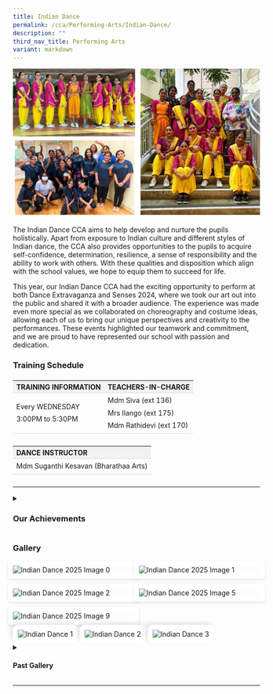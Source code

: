 ```yaml
---
title: Indian Dance
permalink: /cca/Performing-Arts/Indian-Dance/
description: ""
third_nav_title: Performing Arts
variant: markdown
---
```

<img alt="Indian Dance Cover" src="/images/Our%20Curriculum/Non%20Academic%20Programmes/CoCurricular%20Activities/Performing%20Arts/Indian%20Dance/Indian_Dance_Nov2023_Cover.jpg">

<p>The Indian Dance CCA aims to help develop and nurture the pupils holistically. Apart from exposure to Indian culture and different styles of Indian dance, the CCA also provides opportunities to the pupils to acquire self-confidence, determination, resilience, a sense of responsibility and the ability to work with others. With these qualities and disposition which align with the school values, we hope to equip them to succeed for life.</p>

<p>This year, our Indian Dance CCA had the exciting opportunity to perform at both Dance Extravaganza and Senses 2024, where we took our art out into the public and shared it with a broader audience. The experience was made even more special as we collaborated on choreography and costume ideas, allowing each of us to bring our unique perspectives and creativity to the performances. These events highlighted our teamwork and commitment, and we are proud to have represented our school with passion and dedication.</p>

<h3>Training Schedule</h3>
<table class="yck-table">
<tbody><tr>
<th class="yck-th">Training Information</th>
<th class="yck-th">Teachers-in-charge</th>
</tr>
<tr>
<td class="yck-td">Every WEDNESDAY<br>3:00PM to 5:30PM</td>
<td class="yck-td">Mdm Siva (ext 136)<br>Mrs Ilango (ext 175)<br>Mdm Rathidevi (ext 170)</td>
</tr>
</tbody></table>

<table class="yck-table">
<tbody><tr>
<th class="yck-th">Dance Instructor</th>
</tr>
<tr>
<td class="yck-td">Mdm Suganthi Kesavan (Bharathaa Arts)</td>
</tr>
</tbody></table>

<hr>

<details>
<summary><h3>Our Achievements</h3></summary>
<table class="yck-table">
<tbody>
<tr><th class="yck-th"><h5>2023</h5></th></tr>
<tr><td class="yck-td">Deepavali Celebrations at Singapore Police Force's Police Intelligence Department</td></tr>
<tr><td class="yck-td">National Day Parade Performance</td></tr>
<tr><th class="yck-th"><h5>2022</h5></th></tr>
<tr><td class="yck-td">Deepavali Celebrations at Ang Mo Kio Police Divisional HQ</td></tr>
<tr><th class="yck-th"><h5>2021</h5></th></tr>
<tr><td class="yck-td">SYF Arts Presentation - Certificate of Distinction</td></tr>
<tr><th class="yck-th"><h5>2019</h5></th></tr>
<tr><td class="yck-td">SYF Arts Presentation - Certificate of Distinction</td></tr>
<tr><th class="yck-th"><h5>2018</h5></th></tr>
<tr><td class="yck-td">SYF Festival at Esplanade / National Day Observance Ceremony</td></tr>
<tr><td class="yck-td">YCK Community Celebration</td></tr>
<tr><th class="yck-th"><h5>2017</h5></th></tr>
<tr><td class="yck-td">National Day Parade Performance</td></tr>
<tr><th class="yck-th"><h5>2016</h5></th></tr>
<tr><td class="yck-td">Chingay Parade</td></tr>
<tr><th class="yck-th"><h5>2015</h5></th></tr>
<tr><td class="yck-td">SG 50 Youth Celebration</td></tr>
<tr><th class="yck-th"><h5>2013</h5></th></tr>
<tr><td class="yck-td">SYF Arts Presentation - Certificate of Distinction</td></tr>
<tr><th class="yck-th"><h5>2012</h5></th></tr>
<tr><td class="yck-td">Arts Festival</td></tr>
<tr><th class="yck-th"><h5>2011</h5></th></tr>
<tr><td class="yck-td">SYF Central Judging - Gold Award for SYF</td></tr>
<tr><th class="yck-th"><h5>2009</h5></th></tr>
<tr><td class="yck-td">SYF Central Judging - Gold with Honours for SYF</td></tr>
<tr><th class="yck-th"><h5>2008</h5></th></tr>
<tr><td class="yck-td">Arts Biennale at Victoria Theatre (School event)</td></tr>
<tr><th class="yck-th"><h5>2007/2005</h5></th></tr>
<tr><td class="yck-td">SYF Central Judging - Gold with Honours for SYF</td></tr>
</tbody>
</table>
</details>

<h3>Gallery</h3>
<div class="image-gallery wrapper">
<img alt="Indian Dance 2025 Image 0" src="https://www.yiochukangsec.moe.edu.sg/images/Our%20Curriculum/Non%20Academic%20Programmes/CoCurricular%20Activities/Performing%20Arts/Indian%20Dance/indian_dance_2025_0.jpg">
<img alt="Indian Dance 2025 Image 1" src="https://www.yiochukangsec.moe.edu.sg/images/Our%20Curriculum/Non%20Academic%20Programmes/CoCurricular%20Activities/Performing%20Arts/Indian%20Dance/Indian_Dance_2025_1.jpg">
<img alt="Indian Dance 2025 Image 2" src="https://www.yiochukangsec.moe.edu.sg/images/Our%20Curriculum/Non%20Academic%20Programmes/CoCurricular%20Activities/Performing%20Arts/Indian%20Dance/indian_dance_2025_2.jpg">
<img alt="Indian Dance 2025 Image 5" src="https://www.yiochukangsec.moe.edu.sg/images/Our%20Curriculum/Non%20Academic%20Programmes/CoCurricular%20Activities/Performing%20Arts/Indian%20Dance/indian_dance_2025_5.jpg">
<img alt="Indian Dance 2025 Image 9" src="https://www.yiochukangsec.moe.edu.sg/images/Our%20Curriculum/Non%20Academic%20Programmes/CoCurricular%20Activities/Performing%20Arts/Indian%20Dance/indian_dance_2025_9.jpg">
</div>

<div class="wrapper">
<img alt="Indian Dance 1" src="https://www.yiochukangsec.moe.edu.sg/images/Our%20Curriculum/Non%20Academic%20Programmes/CoCurricular%20Activities/Performing%20Arts/Indian%20Dance/Indian_Dance_1.PNG">
<img alt="Indian Dance 2" src="https://www.yiochukangsec.moe.edu.sg/images/Our%20Curriculum/Non%20Academic%20Programmes/CoCurricular%20Activities/Performing%20Arts/Indian%20Dance/Indian_Dance_2.PNG">
<img alt="Indian Dance 3" src="https://www.yiochukangsec.moe.edu.sg/images/Our%20Curriculum/Non%20Academic%20Programmes/CoCurricular%20Activities/Performing%20Arts/Indian%20Dance/Indian_Dance_3.PNG">
</div>

<details>
<summary><h4>Past Gallery</h4></summary>
<div class="wrapper">
<img alt="Indian Dance 4" src="https://www.yiochukangsec.moe.edu.sg/images/Our%20Curriculum/Non%20Academic%20Programmes/CoCurricular%20Activities/Performing%20Arts/Indian%20Dance/I4.png">
<img alt="Indian Dance 5" src="https://www.yiochukangsec.moe.edu.sg/images/Our%20Curriculum/Non%20Academic%20Programmes/CoCurricular%20Activities/Performing%20Arts/Indian%20Dance/I5.png">
<img alt="Indian Dance 6" src="https://www.yiochukangsec.moe.edu.sg/images/Our%20Curriculum/Non%20Academic%20Programmes/CoCurricular%20Activities/Performing%20Arts/Indian%20Dance/I6.png">
<img alt="Indian Dance 7" src="https://www.yiochukangsec.moe.edu.sg/images/Our%20Curriculum/Non%20Academic%20Programmes/CoCurricular%20Activities/Performing%20Arts/Indian%20Dance/I7.png">
<img alt="Indian Dance 8" src="https://www.yiochukangsec.moe.edu.sg/images/Our%20Curriculum/Non%20Academic%20Programmes/CoCurricular%20Activities/Performing%20Arts/Indian%20Dance/I8.png">
<img alt="Indian Dance 9" src="https://www.yiochukangsec.moe.edu.sg/images/Our%20Curriculum/Non%20Academic%20Programmes/CoCurricular%20Activities/Performing%20Arts/Indian%20Dance/I9.png">
</div>
</details>
<hr>

<style>

	
/* Base styles for yck-details */
.yck-details {
	border-top: 1px solid rgba(0, 0, 0, 0.15);
	/* border-bottom: 1px solid rgba(0, 0, 0, 0.25); */
	margin-top: clamp(0.5rem, 5%, 2rem);
	margin-bottom: clamp(1rem, 5%, 1.5rem);
	overflow: hidden;
	transition: border-color 0.7s;
	color: inherit;
}

.yck-details:hover {
	border-color: #555;
}

/* Summary styles */
.yck-details__summary {
	display: flex;
	align-items: center;
	justify-content: space-between;
	cursor: pointer;
	margin-top: clamp(0.5rem, 5%, 2rem);
	text-transform: uppercase;
	/*    font-size: clamp(1.25rem, 4vw, 2rem);*/
}

.yck-details__summary::after {
	content: '+';
	font-size: 1.5rem;
	color: #999;
	transition: transform 0.5s ease-in-out;
	margin-right: 1rem;
}

/* Rotate marker when open */
.yck-details[open] .yck-details__summary::after {
	transform: rotate(-45deg);
}

/* Initial state for content (hidden) */
.yck-details__content {
	max-height: auto;
	margin-bottom: clamp(1.25rem, 5%, 1.75rem);
	opacity: 0;
	overflow: hidden;
	padding: 0;
	color: inherit;
	animation: fadeOutSlideUp 0.5s ease forwards; /* Default close state */
}

/* When open, animate slide and fade in */
.yck-details[open] .yck-details__content {
	animation: fadeInSlideDown 0.5s ease forwards;
}

/* Keyframe for fade-in and slide-down */
@keyframes fadeInSlideDown {
	0% {
		max-height: auto;
		opacity: 0;
	}
	100% {
		max-height: auto; /* Adjust as needed */
		opacity: 1;
	}
}

/* Keyframe for fade-out and slide-up */
@keyframes fadeOutSlideUp {
	0% {
		max-height: auto;
		opacity: 1;
	}
	100% {
		max-height: auto;
		opacity: 0;
	}
}

	
.yck-table {
    border-collapse: collapse;
    max-width: 100%;
    margin-top: 1.5em;
    margin-bottom: clamp(1em, 5%, 3em);
}
.yck-th {
    background-color: #f2f2f2;
    text-align: left;
    border-bottom: 1px solid #ddd;
    text-transform: uppercase;
}
.yck-th h4, .yck-th h5, .yck-th h6 {
    margin: 0 0 0.5em 0;
}
.yck-td {
    border-bottom: 1px solid #ddd;
    max-width: 300px;
    word-wrap: break-word;
    line-height: 1.6rem;
}
.wrapper img {
    border-radius: 10px;
    border: 10px solid white;
    box-shadow: -5px -5px 10px rgba(0,0,0,0.1);
}
	

	
.image-gallery {
    display: grid;
    grid-template-columns: repeat(auto-fill, minmax(200px, 1fr)); /* Flexible columns with a minimum of 200px */
    gap: 10px; /* Space between grid items */
    justify-items: center; /* Center the images within their grid cells */
}

.image-gallery img {
    width: 100%; /* Ensure the images take up the full width of their grid cell */
    height: auto; /* Maintain aspect ratio */
    border-radius: 5px; /* Optional: Add rounded corners */
    box-shadow: 0 2px 5px rgba(0, 0, 0, 0.1); /* Optional: Add subtle shadow */
    object-fit: cover; /* Ensures images fit nicely */
}
	
</style>